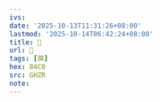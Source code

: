 ```yaml
---
ivs:
date: '2025-10-13T11:31:26+08:00'
lastmod: '2025-10-14T06:42:24+08:00'
title: 󰩝
url: 󰩝
tags: [蓀]
hex: 84C0
src: GHZR
note:
---
```

